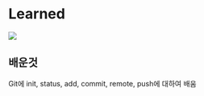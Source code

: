 # Learned 
<img src="https://img.shields.io/badge/Git-F05032?style=flat-square&logo=git&logoColor=white"/>

## 배운것

Git에 init, status, add, commit, remote, push에 대하여 배움
